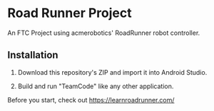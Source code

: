 # Road Runner Project
An FTC Project using acmerobotics' RoadRunner robot controller.
## Installation

1. Download this repository's ZIP and import it into Android Studio.

2. Build and run "TeamCode" like any other application.

Before you start, check out https://learnroadrunner.com/
